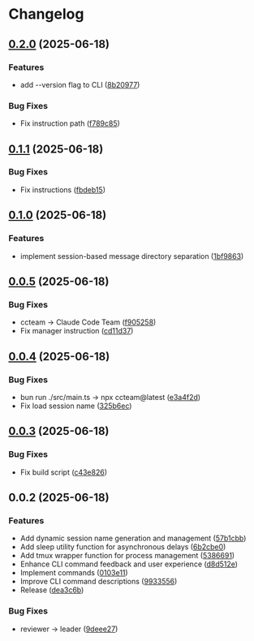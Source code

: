 # Changelog

## [0.2.0](https://github.com/koki-develop/claude-code-team/compare/v0.1.1...v0.2.0) (2025-06-18)


### Features

* add --version flag to CLI ([8b20977](https://github.com/koki-develop/claude-code-team/commit/8b20977b4290029da3fc509c59c9e9fb25d0bbd9))


### Bug Fixes

* Fix instruction path ([f789c85](https://github.com/koki-develop/claude-code-team/commit/f789c858f425191fbe9affc436d14d1de9a5d300))

## [0.1.1](https://github.com/koki-develop/claude-code-team/compare/v0.1.0...v0.1.1) (2025-06-18)


### Bug Fixes

* Fix instructions ([fbdeb15](https://github.com/koki-develop/claude-code-team/commit/fbdeb15aabc6f3b5bf8518d9e110c11295fa1781))

## [0.1.0](https://github.com/koki-develop/claude-code-team/compare/v0.0.5...v0.1.0) (2025-06-18)


### Features

* implement session-based message directory separation ([1bf9863](https://github.com/koki-develop/claude-code-team/commit/1bf986326298d4fa8f5f98dc2eb805305893b20c))

## [0.0.5](https://github.com/koki-develop/claude-code-team/compare/v0.0.4...v0.0.5) (2025-06-18)


### Bug Fixes

* ccteam -&gt; Claude Code Team ([f905258](https://github.com/koki-develop/claude-code-team/commit/f905258441f5ea21befe7279c149b99e189e7ce6))
* Fix manager instruction ([cd11d37](https://github.com/koki-develop/claude-code-team/commit/cd11d37f33c9f75128f863a23e0428355206c3cf))

## [0.0.4](https://github.com/koki-develop/claude-code-team/compare/v0.0.3...v0.0.4) (2025-06-18)


### Bug Fixes

* bun run ./src/main.ts -&gt; npx ccteam@latest ([e3a4f2d](https://github.com/koki-develop/claude-code-team/commit/e3a4f2d25ed3e850b238b20f7fe23d123cbb3ed6))
* Fix load session name ([325b6ec](https://github.com/koki-develop/claude-code-team/commit/325b6ec20d00f61e69c6f50b5fc8401bdbd881be))

## [0.0.3](https://github.com/koki-develop/claude-code-team/compare/v0.0.2...v0.0.3) (2025-06-18)


### Bug Fixes

* Fix build script ([c43e826](https://github.com/koki-develop/claude-code-team/commit/c43e8263a9b502417f753bed35e848fa6c474663))

## 0.0.2 (2025-06-18)


### Features

* Add dynamic session name generation and management ([57b1cbb](https://github.com/koki-develop/claude-code-team/commit/57b1cbb67a2b79ffca5984700543c57c68d9f838))
* Add sleep utility function for asynchronous delays ([6b2cbe0](https://github.com/koki-develop/claude-code-team/commit/6b2cbe0a4369d02e5f81a5518c64441059804f75))
* Add tmux wrapper function for process management ([5386691](https://github.com/koki-develop/claude-code-team/commit/5386691423bc9cd15ff79cb41ab795b104186ee5))
* Enhance CLI command feedback and user experience ([d8d512e](https://github.com/koki-develop/claude-code-team/commit/d8d512e4edf741a1b958129a765a2a5a425503f9))
* Implement commands ([0103e11](https://github.com/koki-develop/claude-code-team/commit/0103e11de82a3791076a1f070714b57fdfd7d703))
* Improve CLI command descriptions ([9933556](https://github.com/koki-develop/claude-code-team/commit/9933556f25f8d3114609048e9f47968b8c051d20))
* Release ([dea3c6b](https://github.com/koki-develop/claude-code-team/commit/dea3c6bca84fe100d16807cc45d6c2fb49c86666))


### Bug Fixes

* reviewer -&gt; leader ([9deee27](https://github.com/koki-develop/claude-code-team/commit/9deee27e5aa47623520738f730c8e04fa49fef26))
